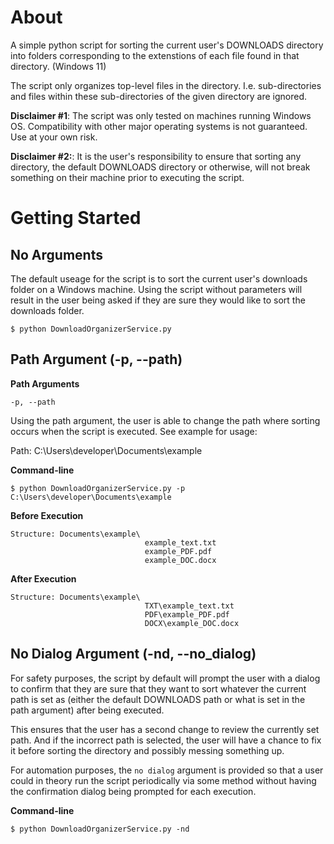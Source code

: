 About
======================
A simple python script for sorting the current user's DOWNLOADS directory 
into folders corresponding to the extenstions of each file found in that directory.
(Windows 11)

The script only organizes top-level files in the directory.
I.e. sub-directories and files within these sub-directories of the given directory 
are ignored.

**Disclaimer #1**: The script was only tested on machines running Windows OS.
Compatibility with other major operating systems is not guaranteed.
Use at your own risk.

**Disclaimer #2:**: It is the user's responsibility to ensure that sorting any directory,
the default DOWNLOADS directory or otherwise, will not break something on their machine 
prior to executing the script.

Getting Started
======================

No Arguments
---------------------

The default useage for the script is to sort the current user's downloads folder on a 
Windows machine. Using the script without parameters will result in the user being asked 
if they are sure they would like to sort the downloads folder.

```
$ python DownloadOrganizerService.py
```

Path Argument (-p, --path)
---------------------

**Path Arguments**
```
-p, --path
```

Using the path argument, the user is able to change the path where sorting occurs when
the script is executed. See example for usage:

Path: C:\Users\developer\Documents\example

**Command-line**
```
$ python DownloadOrganizerService.py -p C:\Users\developer\Documents\example
```

**Before Execution**
```
Structure: Documents\example\
                              example_text.txt
                              example_PDF.pdf
                              example_DOC.docx
```
**After Execution**
```
Structure: Documents\example\
                              TXT\example_text.txt
                              PDF\example_PDF.pdf
                              DOCX\example_DOC.docx
```

No Dialog Argument (-nd, --no_dialog)
---------------------

For safety purposes, the script by default will prompt the user with a dialog to confirm 
that they are sure that they want to sort whatever the current path is set as (either the 
default DOWNLOADS path or what is set in the path argument) after being executed.

This ensures that the user has a second change to review the currently set path. And if the incorrect path is selected, 
the user will have a chance to fix it before sorting the directory and possibly messing something up.

For automation purposes, the `no dialog` argument is provided so that a user
could in theory run the script periodically via some method without having the
confirmation dialog being prompted for each execution.

**Command-line**
```
$ python DownloadOrganizerService.py -nd
```



